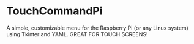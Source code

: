 # TouchCommandPi
A simple, customizable menu for the Raspberry Pi (or any Linux system) using Tkinter and YAML. GREAT FOR TOUCH SCREENS!
